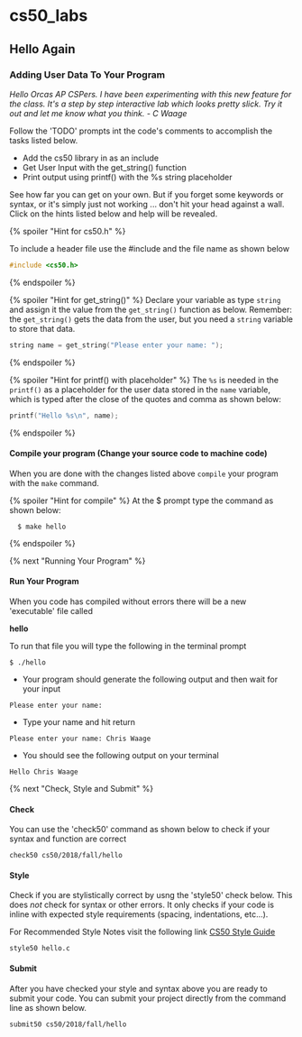 # cs50_labs

## Hello Again 
### Adding User Data To Your Program 

*Hello Orcas AP CSPers. I have been experimenting with this new feature for the class. 
It's a step by step interactive lab which looks pretty slick. Try it out and let me
know what you think. - C Waage*

Follow the 'TODO' prompts int the code's comments to accomplish the tasks listed below.

  - Add the cs50 library in as an include
  - Get User Input with the get_string() function
  - Print output using printf() with the %s string placeholder

See how far you can get on your own. But if you forget some keywords or syntax, or it's simply just not working ...
don't hit your head against a wall. Click on the hints listed below and help will be revealed. 

{% spoiler "Hint for cs50.h" %}

To include a header file use the #include and the file name as shown below 

```c
#include <cs50.h>
```
{% endspoiler %}

{% spoiler "Hint for get_string()" %}
Declare your variable as type `string` and assign it the value from the `get_string()` function as below.
Remember: the `get_string()` gets the data from the user, but you need a `string` variable to store that data. 

```c
string name = get_string("Please enter your name: ");
```

{% endspoiler %}

{% spoiler "Hint for printf() with placeholder" %}
The `%s` is needed in the `printf()` as a placeholder for the user data stored in the `name` variable,
which is typed after the close of the quotes and comma as shown below:

```c
printf("Hello %s\n", name);
```

{% endspoiler %}

#### Compile your program (Change your source code to machine code)
When you are done with the changes listed above `compile` your program with the `make` command.

{% spoiler "Hint for compile" %}
At the $ prompt type the command as shown below:

```
  $ make hello
```

{% endspoiler %}
  
{% next "Running Your Program" %}

#### Run Your Program
When you code has compiled without errors there will be a new 'executable' file called

**hello**

To run that file you will type the following in the terminal prompt
````
$ ./hello
````
- Your program should generate the following output and then wait for your input 

````
Please enter your name: 
````
- Type your name and hit return 
````
Please enter your name: Chris Waage
````

- You should see the following output on your terminal 
````
Hello Chris Waage
````
{% next "Check, Style and Submit" %}

#### Check
You can use the 'check50' command as shown below to check if your syntax and function are correct

```
check50 cs50/2018/fall/hello
```

#### Style

Check if you are stylistically correct by usng the 'style50' check below. This does *not* check for
syntax or other errors. It only checks if your code is inline with expected style requirements (spacing, indentations, etc...).

For Recommended Style Notes visit the following link [CS50 Style Guide](https://cs50.readthedocs.io/style/c/)

```
style50 hello.c
```

#### Submit

After you have checked your style and syntax above you are ready to submit your code. 
You can submit your project directly from the command line as shown below. 

```
submit50 cs50/2018/fall/hello
```
